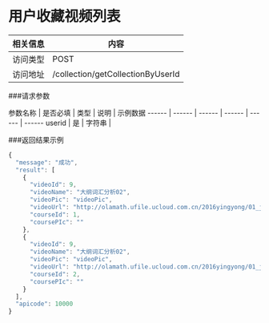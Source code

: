 # 用户收藏视频列表
 相关信息 | 内容
 ------ | ------
 访问类型 | POST
 访问地址 | /collection/getCollectionByUserId

###请求参数

 参数名称 | 是否必填 | 类型 | 说明 | 示例数据
 ------ | ------ | ------ | ------ | ------ | ------
 userid | 是 | 字符串 |

###返回结果示例

```javascript
{
  "message": "成功",
  "result": [
    {
      "videoId": 9,
      "videoName": "大纲词汇分析02",
      "videoPic": "videoPic",
      "videoUrl": "http://olamath.ufile.ucloud.com.cn/2016yingyong/01_jichu_01.mp4",
      "courseId": 1,
      "coursePIc": ""
    },
    {
      "videoId": 9,
      "videoName": "大纲词汇分析02",
      "videoPic": "videoPic",
      "videoUrl": "http://olamath.ufile.ucloud.com.cn/2016yingyong/01_jichu_01.mp4",
      "courseId": 2,
      "coursePIc": ""
    }
  ],
  "apicode": 10000
}
